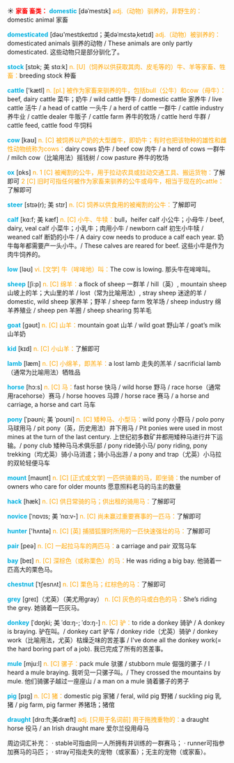 ☀ <font color="red">**家畜 畜类：**</font>
<font color="sky blue">**domestic**</font> [dəˈmestɪk]
<font color="orange">adj.（动物）驯养的，非野生的：</font>domestic animal 家畜        
           
<font color="sky blue">**domesticated**</font> [dəʊ'mestɪkeɪtɪd；美dəˈmɛstəˌketɪd]
<font color="orange">adj.（动物）被驯养的：</font>domesticated animals 驯养的动物 / These animals are only partly domesticated. 这些动物只是部分驯化了。

<font color="sky blue">**stock**</font> [stɒk; 美 stɑ:k]
<font color="orange">n. [U]（饲养以供获取其肉、皮毛等的）牛、羊等家畜、牲畜：</font>breeding stock 种畜

<font color="sky blue">**cattle**</font> ['kætl] 
<font color="orange">n. [pl.] 被作为家畜来驯养的牛，包括bull（公牛）和cow（母牛）：</font>beef, dairy cattle 菜牛；奶牛 / wild cattle 野牛 / domestic cattle 家养牛 / live cattle 活牛 / a head of cattle 一头牛 / a herd of cattle 一群牛 / cattle industry 养牛业 / cattle dealer 牛贩子 / cattle farm 养牛的牧场 / cattle herd 牛群 / cattle feed, cattle food 牛饲料

<font color="sky blue">**cow**</font> [kaʊ] 
<font color="orange">n. [C] 被饲养以产奶的大型雌牛，即奶牛；有时也把该物种的雄性和雌性动物统称为cows：</font>dairy cows 奶牛 / beef cow 肉牛 / a herd of cows 一群牛 / milch cow（比喻用法）摇钱树 / cow pasture 养牛的牧场

<font color="sky blue">**ox**</font> [ɒks] 
<font color="orange">n. 1 [C] 被阉割的公牛，用于拉动农具或拉动交通工具、搬运货物：</font>了解即可 <font color="orange">2 [C] 旧时可指任何被作为家畜来驯养的公牛或母牛，相当于现在的cattle：</font>了解即可
           
<font color="sky blue">**steer**</font> [stɪə(r); 美 stɪr]
<font color="orange">n. [C] 饲养以供食用的被阉割的公牛：</font>了解即可
           
<font color="sky blue">**calf**</font> [kɑ:f; 美 kæf]
<font color="orange">n. [C] 小牛、牛犊：</font>bull，heifer calf 小公牛；小母牛 / beef, dairy, veal calf 小菜牛；小乳牛；肉用小牛 / newborn calf 初生小牛犊 / weaned calf 断奶的小牛 / A dairy cow needs to produce a calf each year. 奶牛每年都需要产一头小牛。/ These calves are reared for beef. 这些小牛是作为肉牛饲养的。

<font color="sky blue">**low**</font> [ləʊ] 
<font color="orange">vi. [文学] 牛（哞哞地）叫：</font>The cow is lowing. 那头牛在哞哞叫。

<font color="sky blue">**sheep**</font> [ʃi:p] 
<font color="orange">n. [C] 绵羊：</font>a flock of sheep 一群羊 / hill（英）, mountain sheep 山坡上的羊；大山里的羊 / lost（常为比喻用法）, stray sheep 迷途的羊 / domestic, wild sheep 家养羊；野羊 / sheep farm 牧羊场 / sheep industry 绵羊养殖业 / sheep pen 羊圈 / sheep shearing 剪羊毛

<font color="sky blue">**goat**</font> [ɡəʊt] 
<font color="orange">n. [C] 山羊：</font>mountain goat 山羊 / wild goat 野山羊 / goat’s milk 山羊奶

<font color="sky blue">**kid**</font> [kɪd] 
<font color="orange">n. [C] 小山羊：</font>了解即可

<font color="sky blue">**lamb**</font> [læm] 
<font color="orange">n. [C] 小绵羊，即羔羊：</font>a lost lamb 走失的羔羊 / sacrificial lamb（通常为比喻用法）牺牲品

<font color="sky blue">**horse**</font> [hɔ:s] 
<font color="orange">n. [C] 马：</font>fast horse 快马 / wild horse 野马 / race horse（通常用racehorse）赛马 / horse hooves 马蹄 / horse race 赛马 / a horse and carriage, a horse and cart 马车
                       
<font color="sky blue">**pony**</font> [ˈpəʊni; 美 ˈpoʊni]
<font color="orange">n. [C] 矮种马、小型马：</font>wild pony 小野马 / polo pony 马球用马 / pit pony（英，历史用法）井下用马 / Pit ponies were used in most mines at the turn of the last century. 上世纪初多数矿井都用矮种马进行井下运输。/ pony club 矮种马马术俱乐部 / pony ride骑小马/ pony riding, pony trekking（均尤英）骑小马消遣；骑小马出游 / a pony and trap（尤英）小马拉的双轮轻便马车

<font color="sky blue">**mount**</font> [maʊnt]
<font color="orange">n. [C] [正式或文学] 一匹供骑乘的马，即坐骑：</font>the number of owners who care for older mounts 愿意照料老马的马主的数量          

<font color="sky blue">**hack**</font> [hæk]
<font color="orange">n. [C] 供日常骑的马；供出租的骑用马：</font>了解即可
            
<font color="sky blue">**novice**</font> [ˈnɒvɪs; 美 ˈnɑ:v-]
<font color="orange">n. [C] 尚未赢过重要赛事的一匹马：</font>了解即可

<font color="sky blue">**hunter**</font> ['hʌntə] 
<font color="orange">n. [C] [英] 捕猎狐狸时所用的一匹快速强壮的马：</font>了解即可

<font color="sky blue">**pair**</font> [peə] 
<font color="orange">n. [C] 一起拉马车的两匹马：</font>a carriage and pair 双驾马车

<font color="sky blue">**bay**</font> [beɪ] 
<font color="orange">n. [C] 深棕色（或称栗色）的马：</font>He was riding a big bay. 他骑着一匹高大的栗色马。
           
<font color="sky blue">**chestnut**</font> [ˈtʃesnʌt]
<font color="orange">n. [C] 栗色马；红棕色的马：</font>了解即可
 
<font color="sky blue">**grey**</font> [ɡreɪ]（尤英）（美尤用gray）
<font color="orange">n. [C] 灰色的马或白色的马：</font>She’s riding the grey. 她骑着一匹灰马。
           
<font color="sky blue">**donkey**</font> [ˈdɒŋki; 美 ˈdɑ:ŋ-; ˈdɔ:ŋ-]
<font color="orange">n. [C] 驴：</font>to ride a donkey 骑驴 / A donkey is braying. 驴在叫。/ donkey cart 驴车 / donkey ride（尤英）骑驴 / donkey work（比喻用法，尤英）枯燥乏味的苦差事 / I've done all the donkey work(= the hard boring part of a job). 我已完成了所有的苦差事。
           
<font color="sky blue">**mule**</font> [mju:l]
<font color="orange">n. [C] 骡子：</font>pack mule 驮骡 / stubborn mule 倔强的骡子 / I heard a mule braying. 我听见一只骡子叫。/ They crossed the mountains by mule. 他们骑骡子越过一座座山 / a man on a mule 骑着骡子的男子

<font color="sky blue">**pig**</font> [pɪɡ] 
<font color="orange">n. [C] 猪：</font>domestic pig 家猪 / feral, wild pig 野猪 / suckling pig 乳猪 / pig farm, pig farmer 养猪场；猪倌
           
<font color="sky blue">**draught**</font> [drɑ:ft;美dræft]
<font color="orange">adj. [只用于名词前] 用于拖拽重物的：</font>a draught horse 役马 / an Irish draught mare 爱尔兰役用母马

周边词汇补充：
· stable可指由同一人所拥有并训练的一群赛马；
· runner可指参加赛马的马匹；
· stray可指走失的宠物（或家畜）；无主的宠物（或家畜）。
